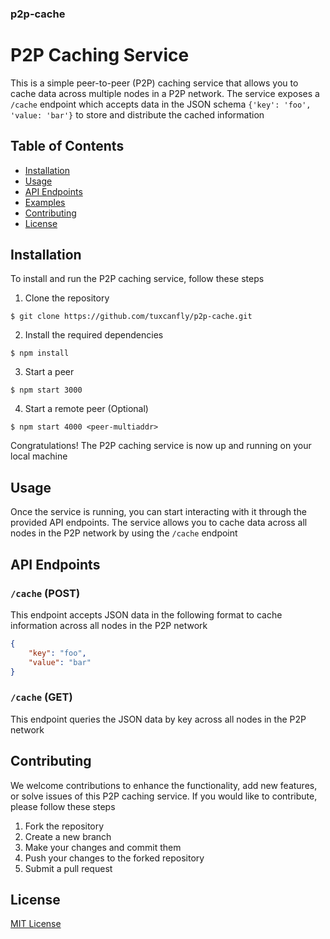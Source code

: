 ### p2p-cache


# P2P Caching Service

This is a simple peer-to-peer (P2P) caching service that allows you to cache
data across multiple nodes in a P2P network. The service exposes a `/cache`
endpoint which accepts data in the JSON schema `{'key': 'foo', 'value: 'bar'}`
to store and distribute the cached information


## Table of Contents

- [Installation](#installation)
- [Usage](#usage)
- [API Endpoints](#api-endpoints)
- [Examples](#examples)
- [Contributing](#contributing)
- [License](#license)

## Installation

To install and run the P2P caching service, follow these steps

1. Clone the repository

```
$ git clone https://github.com/tuxcanfly/p2p-cache.git
```


2. Install the required dependencies

```
$ npm install
```


3. Start a peer

```
$ npm start 3000
```

4. Start a remote peer (Optional)

```
$ npm start 4000 <peer-multiaddr>
```


Congratulations! The P2P caching service is now up and running on your local
machine

## Usage

Once the service is running, you can start interacting with it through the
provided API endpoints. The service allows you to cache data across all nodes
in the P2P network by using the `/cache` endpoint

## API Endpoints

### `/cache` (POST)

This endpoint accepts JSON data in the following format to cache information
across all nodes in the P2P network

```json
{
    "key": "foo",
    "value": "bar"
}
```

### `/cache` (GET)

This endpoint queries the JSON data by key across all nodes in the P2P network

## Contributing

We welcome contributions to enhance the functionality, add new features, or
solve issues of this P2P caching service. If you would like to contribute,
please follow these steps

1. Fork the repository
2. Create a new branch
3. Make your changes and commit them
4. Push your changes to the forked repository
5. Submit a pull request

## License

[MIT License](https://opensource.org/licenses/MIT)
